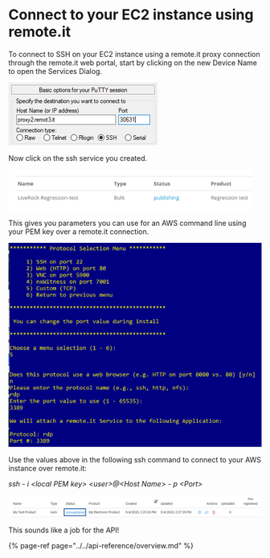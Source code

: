 # Connect to your EC2 instance using remote.it

To connect to SSH on your EC2 instance using a remote.it proxy connection through the remote.it web portal, start by clicking on the new Device Name to open the Services Dialog.

![](../../.gitbook/assets/image%20%2818%29.png)

Now click on the ssh service you created.

![](../../.gitbook/assets/image%20%28282%29.png)

This gives you parameters you can use for an AWS command line using your PEM key over a remote.it connection.

![](../../.gitbook/assets/image%20%28200%29.png)

Use the values above in the following ssh command to connect to your AWS instance over remote.it:

_ssh - i &lt;local PEM key&gt; &lt;user&gt;@&lt;Host Name&gt; - p &lt;Port&gt;_

![](../../.gitbook/assets/image%20%28391%29.png)

This sounds like a job for the API!

{% page-ref page="../../api-reference/overview.md" %}

